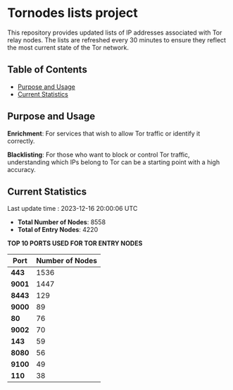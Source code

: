 # Tornodes lists project

This repository provides updated lists of IP addresses associated with Tor relay nodes. The lists are refreshed every 30 minutes to ensure they reflect the most current state of the Tor network.

## Table of Contents

- [Purpose and Usage](#purpose-and-usage)
- [Current Statistics](#current-statistics)


## Purpose and Usage

**Enrichment**: For services that wish to allow Tor traffic or identify it correctly.

**Blacklisting**: For those who want to block or control Tor traffic, understanding which IPs belong to Tor can be a starting point with a high accuracy.

## Current Statistics

Last update time : 2023-12-16 20:00:06 UTC

- **Total Number of Nodes**: 8558
- **Total of Entry Nodes**: 4220

**TOP 10 PORTS USED FOR TOR ENTRY NODES**

| **Port** | **Number of Nodes** |
|------|-----------------|
| **443**   | 1536  |
| **9001**   | 1447  |
| **8443**   | 129  |
| **9000**   | 89  |
| **80**   | 76  |
| **9002**   | 70  |
| **143**   | 59  |
| **8080**   | 56  |
| **9100**   | 49  |
| **110**   | 38  |

